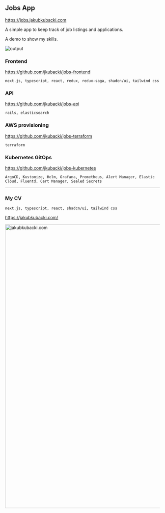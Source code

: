 ## Jobs App

https://jobs.jakubkubacki.com

A simple app to keep track of job listings and applications.

A demo to show my skills.

![output](https://github.com/jkubacki/jobs/assets/1104186/67827e74-db84-472d-aef1-efa86d02052d)


### Frontend

https://github.com/jkubacki/jobs-frontend

`next.js, typescript, react, redux, redux-saga, shadcn/ui, tailwind css`

### API

https://github.com/jkubacki/jobs-api

`rails, elasticsearch`

### AWS provisioning

https://github.com/jkubacki/jobs-terraform

`terraform`

### Kubernetes GitOps

https://github.com/jkubacki/jobs-kubernetes

`ArgoCD, Kustomize, Helm, Grafana, Prometheus, Alert Manager, Elastic Cloud, Fluentd, Cert Manager, Sealed Secrets`

---

### My CV

`next.js, typescript, react, shadcn/ui, tailwind css`

https://jakubkubacki.com/

<img width="924" alt="jakubkubacki.com" src="https://github.com/jkubacki/jobs/assets/1104186/4470170a-7d3f-414d-9c8a-1ac4638c275a">

